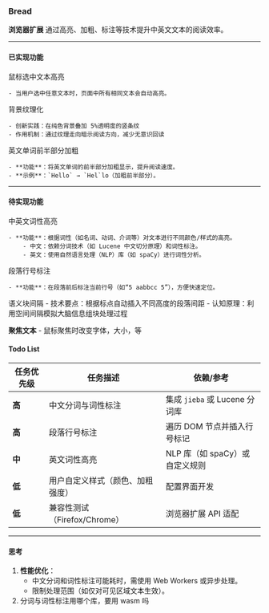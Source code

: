### **Bread**

**浏览器扩展**
通过高亮、加粗、标注等技术提升中英文文本的阅读效率。

---

#### **已实现功能**

鼠标选中文本高亮

    - 当用户选中任意文本时，页面中所有相同文本会自动高亮。

背景纹理化

    - 创新实践：在纯色背景叠加 5%透明度的竖条纹
    - 作用机制：通过纹理走向暗示阅读方向，减少无意识回读

英文单词前半部分加粗

    - **功能**：将英文单词的前半部分加粗显示，提升阅读速度。
    - **示例**：`Hello` → `Hel`lo（加粗前半部分）。

---

#### **待实现功能**

中英文词性高亮

    - **功能**：根据词性（如名词、动词、介词等）对文本进行不同颜色/样式的高亮。
        - 中文：依赖分词技术（如 Lucene 中文切分原理）和词性标注。
        - 英文：使用自然语言处理（NLP）库（如 spaCy）进行词性分析。

段落行号标注

    - **功能**：在段落前后标注当前行号（如“5 aabbcc 5”），方便快速定位。

语义块间隔 - 技术要点：根据标点自动插入不同高度的段落间距 - 认知原理：利用空间间隔模拟大脑信息组块处理过程

**聚焦文本** - 鼠标聚焦时改变字体，大小，等

#### **Todo List**

| **任务优先级** | **任务描述**                     | **依赖/参考**                  |
| -------------- | -------------------------------- | ------------------------------ |
| **高**         | 中文分词与词性标注               | 集成 `jieba` 或 Lucene 分词库  |
| **高**         | 段落行号标注                     | 遍历 DOM 节点并插入行号标记    |
| **中**         | 英文词性高亮                     | NLP 库（如 spaCy）或自定义规则 |
| **低**         | 用户自定义样式（颜色、加粗强度） | 配置界面开发                   |
| **低**         | 兼容性测试（Firefox/Chrome）     | 浏览器扩展 API 适配            |

---

#### **思考**

1. **性能优化**：
    - 中文分词和词性标注可能耗时，需使用 Web Workers 或异步处理。
    - 限制处理范围（如仅对可见区域文本生效）。
2. 分词与词性标注用哪个库，要用 wasm 吗
